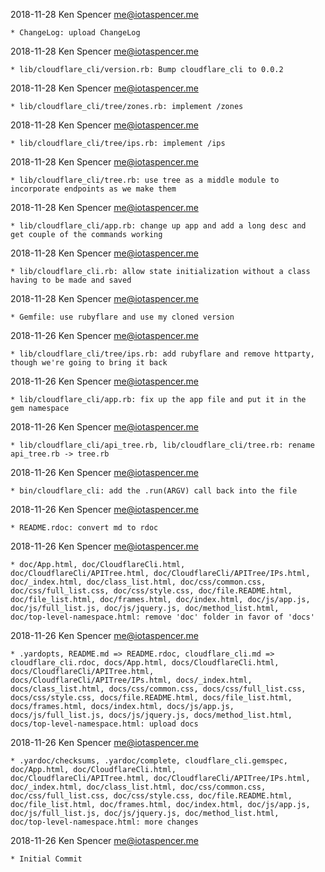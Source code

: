 2018-11-28  Ken Spencer <me@iotaspencer.me>

	* ChangeLog: upload ChangeLog

2018-11-28  Ken Spencer <me@iotaspencer.me>

	* lib/cloudflare_cli/version.rb: Bump cloudflare_cli to 0.0.2

2018-11-28  Ken Spencer <me@iotaspencer.me>

	* lib/cloudflare_cli/tree/zones.rb: implement /zones

2018-11-28  Ken Spencer <me@iotaspencer.me>

	* lib/cloudflare_cli/tree/ips.rb: implement /ips

2018-11-28  Ken Spencer <me@iotaspencer.me>

	* lib/cloudflare_cli/tree.rb: use tree as a middle module to
	incorporate endpoints as we make them

2018-11-28  Ken Spencer <me@iotaspencer.me>

	* lib/cloudflare_cli/app.rb: change up app and add a long desc and
	get couple of the commands working

2018-11-28  Ken Spencer <me@iotaspencer.me>

	* lib/cloudflare_cli.rb: allow state initialization without a class
	having to be made and saved

2018-11-28  Ken Spencer <me@iotaspencer.me>

	* Gemfile: use rubyflare and use my cloned version

2018-11-26  Ken Spencer <me@iotaspencer.me>

	* lib/cloudflare_cli/tree/ips.rb: add rubyflare and remove httparty,
	though we're going to bring it back

2018-11-26  Ken Spencer <me@iotaspencer.me>

	* lib/cloudflare_cli/app.rb: fix up the app file and put it in the
	gem namespace

2018-11-26  Ken Spencer <me@iotaspencer.me>

	* lib/cloudflare_cli/api_tree.rb, lib/cloudflare_cli/tree.rb: rename
	api_tree.rb -> tree.rb

2018-11-26  Ken Spencer <me@iotaspencer.me>

	* bin/cloudflare_cli: add the .run(ARGV) call back into the file

2018-11-26  Ken Spencer <me@iotaspencer.me>

	* README.rdoc: convert md to rdoc

2018-11-26  Ken Spencer <me@iotaspencer.me>

	* doc/App.html, doc/CloudflareCli.html,
	doc/CloudflareCli/APITree.html, doc/CloudflareCli/APITree/IPs.html,
	doc/_index.html, doc/class_list.html, doc/css/common.css,
	doc/css/full_list.css, doc/css/style.css, doc/file.README.html,
	doc/file_list.html, doc/frames.html, doc/index.html, doc/js/app.js,
	doc/js/full_list.js, doc/js/jquery.js, doc/method_list.html,
	doc/top-level-namespace.html: remove 'doc' folder in favor of 'docs'

2018-11-26  Ken Spencer <me@iotaspencer.me>

	* .yardopts, README.md => README.rdoc, cloudflare_cli.md =>
	cloudflare_cli.rdoc, docs/App.html, docs/CloudflareCli.html,
	docs/CloudflareCli/APITree.html,
	docs/CloudflareCli/APITree/IPs.html, docs/_index.html,
	docs/class_list.html, docs/css/common.css, docs/css/full_list.css,
	docs/css/style.css, docs/file.README.html, docs/file_list.html,
	docs/frames.html, docs/index.html, docs/js/app.js,
	docs/js/full_list.js, docs/js/jquery.js, docs/method_list.html,
	docs/top-level-namespace.html: upload docs

2018-11-26  Ken Spencer <me@iotaspencer.me>

	* .yardoc/checksums, .yardoc/complete, cloudflare_cli.gemspec,
	doc/App.html, doc/CloudflareCli.html,
	doc/CloudflareCli/APITree.html, doc/CloudflareCli/APITree/IPs.html,
	doc/_index.html, doc/class_list.html, doc/css/common.css,
	doc/css/full_list.css, doc/css/style.css, doc/file.README.html,
	doc/file_list.html, doc/frames.html, doc/index.html, doc/js/app.js,
	doc/js/full_list.js, doc/js/jquery.js, doc/method_list.html,
	doc/top-level-namespace.html: more changes

2018-11-26  Ken Spencer <me@iotaspencer.me>

	* Initial Commit

